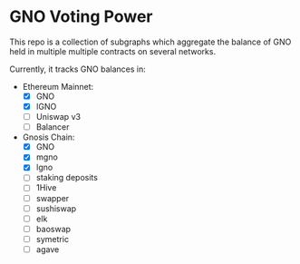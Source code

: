 # GNO Voting Power
This repo is a collection of subgraphs which aggregate the balance of GNO held in multiple multiple contracts on several networks.

Currently, it tracks GNO balances in:
* Ethereum Mainnet:
  - [x] GNO
  - [x] lGNO
  - [ ] Uniswap v3
  - [ ] Balancer
* Gnosis Chain:
  - [x] GNO
  - [x] mgno
  - [x] lgno
  - [ ] staking deposits
  - [ ] 1Hive
  - [ ] swapper
  - [ ] sushiswap
  - [ ] elk
  - [ ] baoswap
  - [ ] symetric
  - [ ] agave